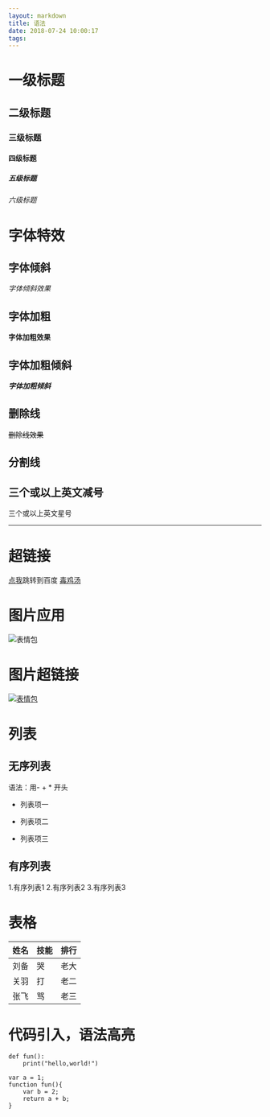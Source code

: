 ```yaml
---
layout: markdown
title: 语法
date: 2018-07-24 10:00:17
tags:
---
```

# 一级标题
## 二级标题
### 三级标题
#### 四级标题
##### 五级标题
###### 六级标题
# 字体特效
## 字体倾斜
*字体倾斜效果*
## 字体加粗
**字体加粗效果**
## 字体加粗倾斜
***字体加粗倾斜***
## 删除线
~~删除线效果~~
## 分割线
三个或以上英文减号
---
三个或以上英文星号
***
# 超链接
[点我](http://www.baidu.com/)跳转到百度
[毒鸡汤]( http://localhost:4000/2018/07/23/%E4%BB%8A%E6%97%A5%E6%AF%92%E9%B8%A1%E6%B1%A4/)
# 图片应用
![表情包](https://timgsa.baidu.com/timg?image&quality=80&size=b9999_10000&sec=1532411236778&di=736ca4996e22395565680cccf5196b0d&imgtype=0&src=http%3A%2F%2Fimg.99danji.com%2Fuploadfile%2F2018%2F0604%2F20180604111848992.gif)
# 图片超链接
[![表情包](https://timgsa.baidu.com/timg?image&quality=80&size=b9999_10000&sec=1532411236778&di=736ca4996e22395565680cccf5196b0d&imgtype=0&src=http%3A%2F%2Fimg.99danji.com%2Fuploadfile%2F2018%2F0604%2F20180604111848992.gif)](https://baike.baidu.com/item/%E8%A1%A8%E6%83%85%E5%8C%85)
# 列表
## 无序列表
语法：用- + * 开头
- 列表项一
+ 列表项二
* 列表项三
## 有序列表
1.有序列表1
2.有序列表2
3.有序列表3
# 表格

姓名|技能|排行|
-|-|-
刘备|哭|老大
关羽|打|老二
张飞|骂|老三

# 代码引入，语法高亮
```
def fun():
    print("hello,world!")
```
```
var a = 1;
function fun(){
    var b = 2;
    return a + b;
}
```
